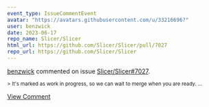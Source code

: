 ```yaml
---
event_type: IssueCommentEvent
avatar: "https://avatars.githubusercontent.com/u/33216696?"
user: benzwick
date: 2023-06-17
repo_name: Slicer/Slicer
html_url: https://github.com/Slicer/Slicer/pull/7027
repo_url: https://github.com/Slicer/Slicer
---
```


<a href='https://github.com/benzwick' target='_blank'>benzwick</a> commented on issue <a href='https://github.com/Slicer/Slicer/pull/7027' target='_blank'>Slicer/Slicer#7027</a>.

<small>> It's marked as work in progress, so we can wait to merge when you are ready....</small>

<a href='https://github.com/Slicer/Slicer/pull/7027' target='_blank'>View Comment</a>